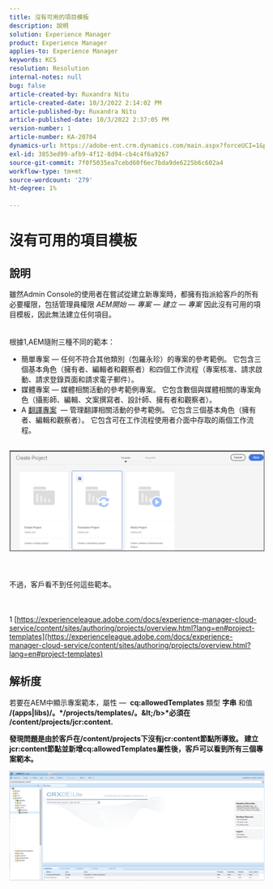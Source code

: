 ```yaml
---
title: 沒有可用的項目模板
description: 說明
solution: Experience Manager
product: Experience Manager
applies-to: Experience Manager
keywords: KCS
resolution: Resolution
internal-notes: null
bug: false
article-created-by: Ruxandra Nitu
article-created-date: 10/3/2022 2:14:02 PM
article-published-by: Ruxandra Nitu
article-published-date: 10/3/2022 2:37:05 PM
version-number: 1
article-number: KA-20704
dynamics-url: https://adobe-ent.crm.dynamics.com/main.aspx?forceUCI=1&pagetype=entityrecord&etn=knowledgearticle&id=78f9169d-2543-ed11-bba2-0022480866ad
exl-id: 3853ed99-afb9-4f12-8d94-cb4c4f6a9267
source-git-commit: 7f0f5035ea7cebd60f6ec7bda9de6225b6c602a4
workflow-type: tm+mt
source-wordcount: '279'
ht-degree: 1%

---
```


# 沒有可用的項目模板

## 說明

雖然Admin Console的使用者在嘗試從建立新專案時，都擁有指派給客戶的所有必要權限，包括管理員權限 *AEM開始 — 專案 — 建立 — 專案* 因此沒有可用的項目模板，因此無法建立任何項目。<br><br><br>
根據1,AEM隨附三種不同的範本：

- 簡單專案 — 任何不符合其他類別（包羅永珍）的專案的參考範例。 它包含三個基本角色（擁有者、編輯者和觀察者）和四個工作流程（專案核准、請求啟動、請求登錄頁面和請求電子郵件）。
- 媒體專案 — 媒體相關活動的參考範例專案。 它包含數個與媒體相關的專案角色（攝影師、編輯、文案撰寫者、設計師、擁有者和觀察者）。
- A [翻譯專案](https://experienceleague.adobe.com/docs/experience-manager-cloud-service/content/sites/administering/reusing-content/translation/overview.html?lang=en)  — 管理翻譯相關活動的參考範例。 它包含三個基本角色（擁有者、編輯和觀察者）。 它包含可在工作流程使用者介面中存取的兩個工作流程。


<br>![](assets/___8267027f-2843-ed11-bba2-0022480866ad___.png)<br><br> <br><br>不過，客戶看不到任何這些範本。<br><br> <br><br>1 [https://experienceleague.adobe.com/docs/experience-manager-cloud-service/content/sites/authoring/projects/overview.html?lang=en#project-templates](https://experienceleague.adobe.com/docs/experience-manager-cloud-service/content/sites/authoring/projects/overview.html?lang=en#project-templates)

## 解析度


若要在AEM中顯示專案範本，屬性 —  <b>cq:allowedTemplates</b> 類型 <b>字串</b> 和值 <b>/(apps|libs)/。\*/projects/templates/。\&lt;/b>*必須在 <b>/content/projects/jcr:content</b>.

發現問題是由於客戶在/content/projects下沒有jcr:content節點所導致。 建立jcr:content節點並新增cq:allowedTemplates屬性後，客戶可以看到所有三個專案範本。



![](assets/ef0af61b-2843-ed11-bba2-0022480866ad.png)
